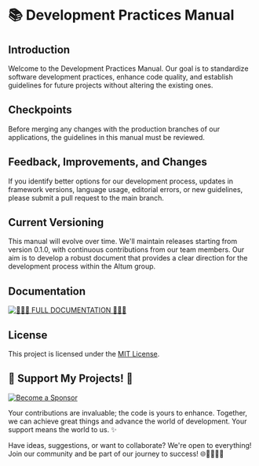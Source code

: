 # 📚 Development Practices Manual

## Introduction
Welcome to the Development Practices Manual. Our goal is to standardize software development practices, enhance code quality, and establish guidelines for future projects without altering the existing ones.

## Checkpoints
Before merging any changes with the production branches of our applications, the guidelines in this manual must be reviewed.

## Feedback, Improvements, and Changes
If you identify better options for our development process, updates in framework versions, language usage, editorial errors, or new guidelines, please submit a pull request to the main branch.

## Current Versioning
This manual will evolve over time. We'll maintain releases starting from version 0.1.0, with continuous contributions from our team members. Our aim is to develop a robust document that provides a clear direction for the development process within the Altum group.

## Documentation
[![📖📖📖 **FULL DOCUMENTATION** 📖📖📖](https://img.shields.io/badge/FULL%20DOCUMENTATION-Visit%20Here-blue?style=for-the-badge)](https://rmunate.github.io/Docs-Dev-Software/)

## License
This project is licensed under the [MIT License](https://choosealicense.com/licenses/mit/).

## 🌟 Support My Projects! 🚀
[![Become a Sponsor](https://img.shields.io/badge/-Become%20a%20Sponsor-blue?style=for-the-badge&logo=github)](https://github.com/sponsors/rmunate)

Your contributions are invaluable; the code is yours to enhance. Together, we can achieve great things and advance the world of development. Your support means the world to us. ✨

Have ideas, suggestions, or want to collaborate? We're open to everything! Join our community and be part of our journey to success! 🌐👩‍💻👨‍💻
